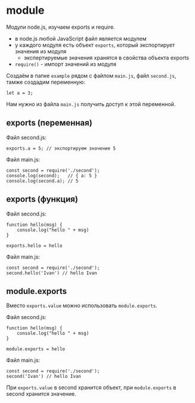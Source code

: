 # module
Модули node.js, изучаем exports и require.

- в node.js любой JavaScript файл является модулем
- у каждого модуля есть объект `exports`, который экспортирует значения из модуля
    - экспертируемые значения хранятся в свойства объекта exports
- `require()` - импорт значений из модуля

Создаём в папке `example` рядом с файлом `main.js`, файл `second.js`, тамже создадим переменную:

    let a = 3;

Нам нужно из файла `main.js` получить доступ к этой переменной.

## exports (переменная)

Файл second.js:

    exports.a = 5; // экспортируем значение 5

Файл main.js:

    const second = require('./second');
    console.log(second);   // { a: 5 }
    console.log(second.a); // 5

## exports (функция)

Файл second.js:

    function hello(msg) {
        console.log("hello " + msg)
    }

    exports.hello = hello

Файл main.js:

    const second = require('./second');
    second.hello('Ivan') // hello Ivan

## module.exports
Вместо `exports.value` можно использовать `module.exports`.

Файл second.js:

    function hello(msg) {
        console.log("hello " + msg)
    }

    module.exports = hello

Файл main.js:

    const second = require('./second');
    second('Ivan') // hello Ivan

При `exports.value` в second хранится объект, при `module.exports` в second хранится значение.
